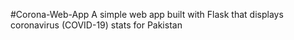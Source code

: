 #Corona-Web-App
A simple web app built with Flask that displays coronavirus (COVID-19) stats for Pakistan
